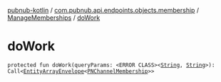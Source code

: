 [pubnub-kotlin](../../index.md) / [com.pubnub.api.endpoints.objects.membership](../index.md) / [ManageMemberships](index.md) / [doWork](./do-work.md)

# doWork

`protected fun doWork(queryParams: <ERROR CLASS><`[`String`](https://kotlinlang.org/api/latest/jvm/stdlib/kotlin/-string/index.html)`, `[`String`](https://kotlinlang.org/api/latest/jvm/stdlib/kotlin/-string/index.html)`>): Call<`[`EntityArrayEnvelope`](../../com.pubnub.api.models.server.objects_api/-entity-array-envelope/index.md)`<`[`PNChannelMembership`](../../com.pubnub.api.models.consumer.objects.membership/-p-n-channel-membership/index.md)`>>`